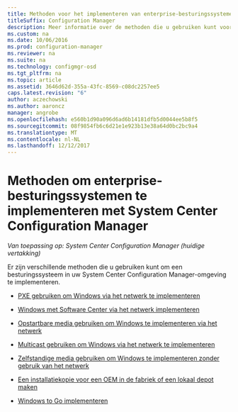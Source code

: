 ```yaml
---
title: Methoden voor het implementeren van enterprise-besturingssystemen
titleSuffix: Configuration Manager
description: Meer informatie over de methoden die u gebruiken kunt voor het implementeren van enterprise-besturingssystemen in uw omgeving voor System Center Configuration Manager.
ms.custom: na
ms.date: 10/06/2016
ms.prod: configuration-manager
ms.reviewer: na
ms.suite: na
ms.technology: configmgr-osd
ms.tgt_pltfrm: na
ms.topic: article
ms.assetid: 3646d62d-355a-43fc-8569-c08dc2257ee5
caps.latest.revision: "6"
author: aczechowski
ms.author: aaroncz
manager: angrobe
ms.openlocfilehash: e560b1d90a096d6ad6b14181dfb5d0044ee5b8f5
ms.sourcegitcommit: 08f9854fb6c6d21e1e923b13e38a64d0bc2bc9a4
ms.translationtype: MT
ms.contentlocale: nl-NL
ms.lasthandoff: 12/12/2017
---
```

# <a name="methods-to-deploy-enterprise-operating-systems-using-system-center-configuration-manager"></a>Methoden om enterprise-besturingssystemen te implementeren met System Center Configuration Manager

*Van toepassing op: System Center Configuration Manager (huidige vertakking)*

Er zijn verschillende methoden die u gebruiken kunt om een besturingssysteem in uw System Center Configuration Manager-omgeving te implementeren.

-   [PXE gebruiken om Windows via het netwerk te implementeren](use-pxe-to-deploy-windows-over-the-network.md)  

-   [Windows met Software Center via het netwerk implementeren](use-software-center-to-deploy-windows-over-the-network.md)  

-   [Opstartbare media gebruiken om Windows te implementeren via het netwerk](use-bootable-media-to-deploy-windows-over-the-network.md)  

-   [Multicast gebruiken om Windows via het netwerk te implementeren](use-multicast-to-deploy-windows-over-the-network.md)  

-   [Zelfstandige media gebruiken om Windows te implementeren zonder gebruik van het netwerk](use-stand-alone-media-to-deploy-windows-without-using-the-network.md)  

-   [Een installatiekopie voor een OEM in de fabriek of een lokaal depot maken](create-an-image-for-an-oem-in-factory-or-a-local-depot.md)  

-   [Windows to Go implementeren](deploy-windows-to-go.md)  
